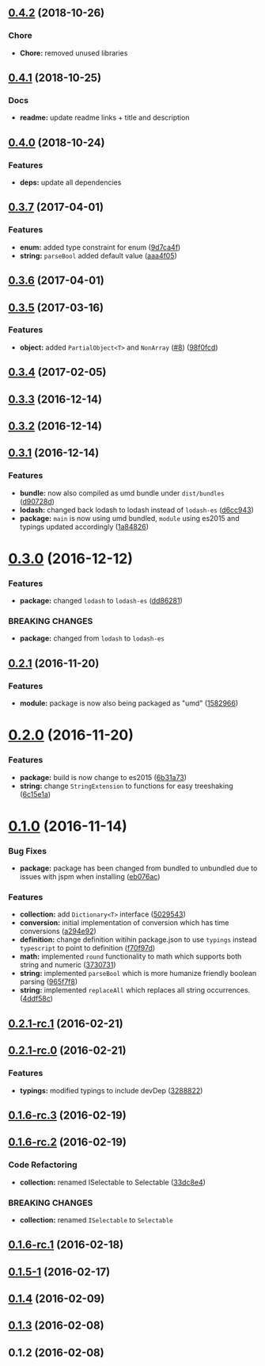 <a name="0.4.2"></a>
## [0.4.2](https://github.com/sketch7/ssv-core/compare/0.4.1...0.4.2) (2018-10-26)


### Chore

* **Chore:** removed unused libraries


<a name="0.4.1"></a>
## [0.4.1](https://github.com/sketch7/ssv-core/compare/0.4.0...0.4.1) (2018-10-25)


### Docs

* **readme:** update readme links + title and description


<a name="0.4.0"></a>
## [0.4.0](https://github.com/sketch7/ssv-core/compare/0.3.22...0.4.0) (2018-10-24)


### Features

* **deps:** update all dependencies


<a name="0.3.7"></a>
## [0.3.7](https://github.com/sketch7/ssv-core/compare/0.3.6...0.3.7) (2017-04-01)


### Features

* **enum:** added type constraint for enum ([9d7ca4f](https://github.com/sketch7/ssv-core/commit/9d7ca4f))
* **string:** `parseBool` added default value ([aaa4f05](https://github.com/sketch7/ssv-core/commit/aaa4f05))



<a name="0.3.6"></a>
## [0.3.6](https://github.com/sketch7/ssv-core/compare/0.3.5...0.3.6) (2017-04-01)



<a name="0.3.5"></a>
## [0.3.5](https://github.com/sketch7/ssv-core/compare/0.3.4...0.3.5) (2017-03-16)


### Features

* **object:** added `PartialObject<T>` and `NonArray` ([#8](https://github.com/sketch7/ssv-core/issues/8)) ([98f0fcd](https://github.com/sketch7/ssv-core/commit/98f0fcd))



<a name="0.3.4"></a>
## [0.3.4](https://github.com/sketch7/ssv-core/compare/0.3.3...0.3.4) (2017-02-05)



<a name="0.3.3"></a>
## [0.3.3](https://github.com/sketch7/ssv-core/compare/0.3.2...0.3.3) (2016-12-14)



<a name="0.3.2"></a>
## [0.3.2](https://github.com/sketch7/ssv-core/compare/0.3.1...0.3.2) (2016-12-14)



<a name="0.3.1"></a>
## [0.3.1](https://github.com/sketch7/ssv-core/compare/0.3.0...0.3.1) (2016-12-14)


### Features

* **bundle:** now also compiled as umd bundle under `dist/bundles` ([d90728d](https://github.com/sketch7/ssv-core/commit/d90728d))
* **lodash:** changed back lodash to lodash instead of `lodash-es` ([d6cc943](https://github.com/sketch7/ssv-core/commit/d6cc943))
* **package:** `main` is now using umd bundled, `module` using es2015 and typings updated accordingly ([1a84826](https://github.com/sketch7/ssv-core/commit/1a84826))



<a name="0.3.0"></a>
# [0.3.0](https://github.com/sketch7/ssv-core/compare/0.2.1...0.3.0) (2016-12-12)


### Features

* **package:** changed `lodash` to `lodash-es` ([dd86281](https://github.com/sketch7/ssv-core/commit/dd86281))


### BREAKING CHANGES

* **package:** changed from `lodash` to `lodash-es`



<a name="0.2.1"></a>
## [0.2.1](https://github.com/sketch7/ssv-core/compare/0.2.0...0.2.1) (2016-11-20)


### Features

* **module:** package is now also being packaged as "umd" ([1582966](https://github.com/sketch7/ssv-core/commit/1582966))



<a name="0.2.0"></a>
# [0.2.0](https://github.com/sketch7/ssv-core/compare/0.1.0...0.2.0) (2016-11-20)


### Features

* **package:** build is now change to es2015 ([6b31a73](https://github.com/sketch7/ssv-core/commit/6b31a73))
* **string:** change `StringExtension` to functions for easy treeshaking ([6c15e1a](https://github.com/sketch7/ssv-core/commit/6c15e1a))



<a name="0.1.0"></a>
# [0.1.0](https://github.com/sketch7/ssv-core/compare/0.2.1-rc.1...0.1.0) (2016-11-14)


### Bug Fixes

* **package:** package has been changed from bundled to unbundled due to issues with jspm when installing ([eb076ac](https://github.com/sketch7/ssv-core/commit/eb076ac))


### Features

* **collection:** add `Dictionary<T>` interface ([5029543](https://github.com/sketch7/ssv-core/commit/5029543))
* **conversion:** initial implementation of conversion which has time conversions ([a294e92](https://github.com/sketch7/ssv-core/commit/a294e92))
* **definition:** change definition witihin  package.json to use `typings` instead `typescript` to point to definition ([f70f97d](https://github.com/sketch7/ssv-core/commit/f70f97d))
* **math:** implemented `round` functionality to math which supports both string and numeric ([3730731](https://github.com/sketch7/ssv-core/commit/3730731))
* **string:** implemented `parseBool` which is more humanize friendly boolean parsing ([965f7f8](https://github.com/sketch7/ssv-core/commit/965f7f8))
* **string:** implemented `replaceAll` which replaces all string occurrences. ([4ddf58c](https://github.com/sketch7/ssv-core/commit/4ddf58c))



<a name="0.2.1-rc.1"></a>
## [0.2.1-rc.1](https://github.com/sketch7/ssv-core/compare/0.2.1-rc.0...0.2.1-rc.1) (2016-02-21)



<a name="0.2.1-rc.0"></a>
## [0.2.1-rc.0](https://github.com/sketch7/ssv-core/compare/0.1.6-rc.3...0.2.1-rc.0) (2016-02-21)


### Features

* **typings:** modified typings to include devDep ([3288822](https://github.com/sketch7/ssv-core/commit/3288822))



<a name="0.1.6-rc.3"></a>
## [0.1.6-rc.3](https://github.com/sketch7/ssv-core/compare/0.1.6-rc.2...0.1.6-rc.3) (2016-02-19)



<a name="0.1.6-rc.2"></a>
## [0.1.6-rc.2](https://github.com/sketch7/ssv-core/compare/0.1.6-rc.1...0.1.6-rc.2) (2016-02-19)


### Code Refactoring

* **collection:** renamed ISelectable to Selectable ([33dc8e4](https://github.com/sketch7/ssv-core/commit/33dc8e4))


### BREAKING CHANGES

* **collection:** renamed `ISelectable` to `Selectable`



<a name="0.1.6-rc.1"></a>
## [0.1.6-rc.1](https://github.com/sketch7/ssv-core/compare/0.1.5...0.1.6-rc.1) (2016-02-18)



<a name="0.1.5-1"></a>
## [0.1.5-1](https://github.com/sketch7/ssv-core/compare/0.1.4...0.1.5-1) (2016-02-17)



<a name="0.1.4"></a>
## [0.1.4](https://github.com/sketch7/ssv-core/compare/0.1.3...0.1.4) (2016-02-09)



<a name="0.1.3"></a>
## [0.1.3](https://github.com/sketch7/ssv-core/compare/0.1.2...0.1.3) (2016-02-08)



<a name="0.1.2"></a>
## 0.1.2 (2016-02-08)



